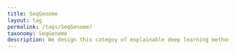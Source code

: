 ```yaml
---
title: SeqGenome
layout: tag
permalink: /tags/SeqGenome/
taxonomy: SeqGenome
description: We design this categoy of explainable deep learning methods working on genomic sequences.   
---
```


